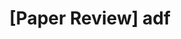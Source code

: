 ---
layout: single
author_profile: true
sidebar:
  nav: "main"
title:  "[Paper Review] adf"
categories:
    - graphical
use_math: true
---